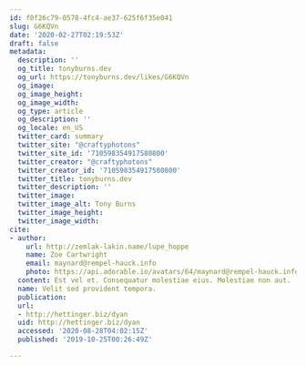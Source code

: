 ```yaml
---
id: f0f26c79-0578-4fc4-ae37-625f6f35e041
slug: G6KQVn
date: '2020-02-27T02:19:53Z'
draft: false
metadata:
  description: ''
  og_title: tonyburns.dev
  og_url: https://tonyburns.dev/likes/G6KQVn
  og_image: 
  og_image_height: 
  og_image_width: 
  og_type: article
  og_description: ''
  og_locale: en_US
  twitter_card: summary
  twitter_site: "@craftyphotons"
  twitter_site_id: '710598354917580800'
  twitter_creator: "@craftyphotons"
  twitter_creator_id: '710598354917580800'
  twitter_title: tonyburns.dev
  twitter_description: ''
  twitter_image: 
  twitter_image_alt: Tony Burns
  twitter_image_height: 
  twitter_image_width: 
cite:
- author:
    url: http://zemlak-lakin.name/lupe_hoppe
    name: Zoe Cartwright
    email: maynard@rempel-hauck.info
    photo: https://api.adorable.io/avatars/64/maynard@rempel-hauck.info.png
  content: Est vel et. Consequatur molestiae eius. Molestiae non aut.
  name: Velit sed provident tempora.
  publication: 
  url:
  - http://hettinger.biz/dyan
  uid: http://hettinger.biz/dyan
  accessed: '2020-08-28T04:02:15Z'
  published: '2019-10-25T00:26:49Z'

---
```



